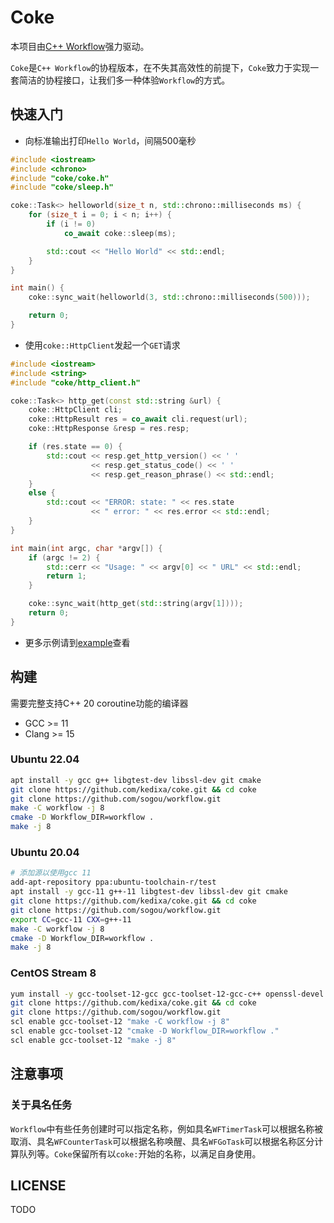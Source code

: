 # Coke
本项目由[C++ Workflow](https://github.com/sogou/workflow)强力驱动。

`Coke`是`C++ Workflow`的协程版本，在不失其高效性的前提下，`Coke`致力于实现一套简洁的协程接口，让我们多一种体验`Workflow`的方式。

## 快速入门
- 向标准输出打印`Hello World`，间隔500毫秒

```cpp
#include <iostream>
#include <chrono>
#include "coke/coke.h"
#include "coke/sleep.h"

coke::Task<> helloworld(size_t n, std::chrono::milliseconds ms) {
    for (size_t i = 0; i < n; i++) {
        if (i != 0)
            co_await coke::sleep(ms);

        std::cout << "Hello World" << std::endl;
    }
}

int main() {
    coke::sync_wait(helloworld(3, std::chrono::milliseconds(500)));

    return 0;
}

```

- 使用`coke::HttpClient`发起一个`GET`请求

```cpp
#include <iostream>
#include <string>
#include "coke/http_client.h"

coke::Task<> http_get(const std::string &url) {
    coke::HttpClient cli;
    coke::HttpResult res = co_await cli.request(url);
    coke::HttpResponse &resp = res.resp;

    if (res.state == 0) {
        std::cout << resp.get_http_version() << ' '
                  << resp.get_status_code() << ' '
                  << resp.get_reason_phrase() << std::endl;
    }
    else {
        std::cout << "ERROR: state: " << res.state
                  << " error: " << res.error << std::endl;
    }
}

int main(int argc, char *argv[]) {
    if (argc != 2) {
        std::cerr << "Usage: " << argv[0] << " URL" << std::endl;
        return 1;
    }

    coke::sync_wait(http_get(std::string(argv[1])));
    return 0;
}

```

- 更多示例请到[example](./example/)查看


## 构建
需要完整支持C++ 20 coroutine功能的编译器

- GCC >= 11
- Clang >= 15

### Ubuntu 22.04
```bash
apt install -y gcc g++ libgtest-dev libssl-dev git cmake
git clone https://github.com/kedixa/coke.git && cd coke
git clone https://github.com/sogou/workflow.git
make -C workflow -j 8
cmake -D Workflow_DIR=workflow .
make -j 8
```

### Ubuntu 20.04
```bash
# 添加源以使用gcc 11
add-apt-repository ppa:ubuntu-toolchain-r/test
apt install -y gcc-11 g++-11 libgtest-dev libssl-dev git cmake
git clone https://github.com/kedixa/coke.git && cd coke
git clone https://github.com/sogou/workflow.git
export CC=gcc-11 CXX=g++-11
make -C workflow -j 8
cmake -D Workflow_DIR=workflow .
make -j 8
```

### CentOS Stream 8
```bash
yum install -y gcc-toolset-12-gcc gcc-toolset-12-gcc-c++ openssl-devel git cmake
git clone https://github.com/kedixa/coke.git && cd coke
git clone https://github.com/sogou/workflow.git
scl enable gcc-toolset-12 "make -C workflow -j 8"
scl enable gcc-toolset-12 "cmake -D Workflow_DIR=workflow ."
scl enable gcc-toolset-12 "make -j 8"
```

## 注意事项
### 关于具名任务
`Workflow`中有些任务创建时可以指定名称，例如具名`WFTimerTask`可以根据名称被取消、具名`WFCounterTask`可以根据名称唤醒、具名`WFGoTask`可以根据名称区分计算队列等。`Coke`保留所有以`coke:`开始的名称，以满足自身使用。


## LICENSE
TODO
